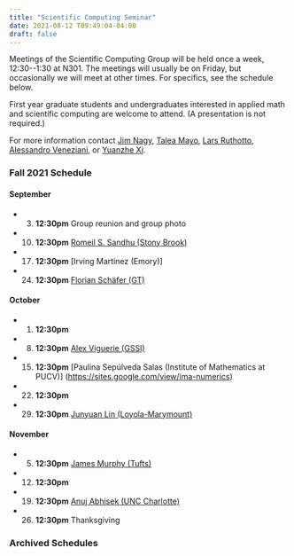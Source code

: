 ```yaml
---
title: "Scientific Computing Seminar"
date: 2021-08-12 T09:49:04-04:00
draft: false
---
```


Meetings of the Scientific Computing Group will be held once a week, 12:30--1:30 at N301. The meetings will usually be on Friday, but occasionally we will meet at other times. For specifics, see the schedule below. 

First year graduate students and undergraduates interested in applied math and scientific computing are welcome to attend. (A presentation is not required.)

For more information contact [Jim Nagy](http://www.mathcs.emory.edu/~nagy), [Talea Mayo](https://www.taleamayo.com), [Lars Ruthotto](http://www.mathcs.emory.edu/~lruthot), [Alessandro Veneziani](http://www.mathcs.emory.edu/~ale), or [Yuanzhe Xi](http://www.math.emory.edu/~yxi26/).

### Fall 2021 Schedule

#### September
* 3. **12:30pm**  Group reunion and group photo
* 10. **12:30pm** [Romeil S. Sandhu (Stony Brook)](http://www.romeilsandhu.com)
* 17. **12:30pm** [Irving Martinez (Emory)]
* 24. **12:30pm** [Florian Schäfer (GT)](https://f-t-s.github.io)

#### October
* 1. **12:30pm** 
* 8. **12:30pm** [Alex Viguerie (GSSI)](https://www.gssi.it/people/post-doc/post-doc-maths/item/11289-viguerie-alex)
* 15. **12:30pm** [Paulina Sepúlveda Salas (Institute of Mathematics at PUCV)] (https://sites.google.com/view/ima-numerics)
* 22. **12:30pm**
* 29. **12:30pm** [Junyuan Lin (Loyola-Marymount)](https://sites.google.com/view/junyuanlin/home)


#### November  
* 5.  **12:30pm** [James Murphy (Tufts)](https://jmurphy.math.tufts.edu/)
* 12. **12:30pm**
* 19. **12:30pm** [Anuj Abhisek (UNC Charlotte)](https://sites.google.com/view/anujabhishek/home)
* 26. **12:30pm** Thanksgiving

### Archived Schedules

